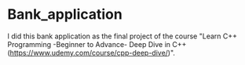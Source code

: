 # Bank_application
I did this bank application as the final project of the course "Learn C++ Programming -Beginner to Advance- Deep Dive in C++ (https://www.udemy.com/course/cpp-deep-dive/)". 
